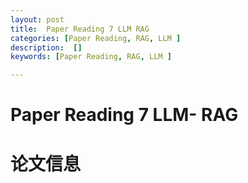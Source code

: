 ```yaml
---
layout: post
title:  Paper Reading 7 LLM RAG
categories: [Paper Reading, RAG, LLM ] 
description:  []
keywords: [Paper Reading, RAG, LLM ] 

---
```




# Paper Reading 7  LLM- RAG





# 论文信息

